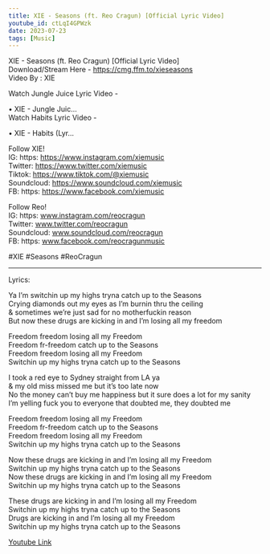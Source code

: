 ```yaml
---
title: XIE - Seasons (ft. Reo Cragun) [Official Lyric Video]
youtube_id: ctLqI4GPWzk
date: 2023-07-23
tags: [Music]
---
```

XIE - Seasons (ft. Reo Cragun) [Official Lyric Video]  
Download/Stream Here - <https://cmg.ffm.to/xieseasons>  
Video By : XIE  

Watch Jungle Juice Lyric Video -   

 • XIE - Jungle Juic...  
Watch Habits Lyric Video -   

 • XIE - Habits (Lyr...  

Follow XIE!  
IG: https: <https://www.instagram.com/xiemusic>  
Twitter: <https://www.twitter.com/xiemusic>  
Tiktok: <https://www.tiktok.com/@xiemusic>  
Soundcloud: <https://www.soundcloud.com/xiemusic>  
FB: https: <https://www.facebook.com/xiemusic>  

Follow Reo!  
IG: https: www.instagram.com/reocragun  
Twitter: www.twitter.com/reocragun  
Soundcloud: www.soundcloud.com/reocragun  
FB: https: www.facebook.com/reocragunmusic  

#XIE #Seasons #ReoCragun  

----  
Lyrics:  

Ya I’m switchin up my highs tryna catch up to the Seasons  
Crying diamonds out my eyes as I’m burnin thru the ceiling  
& sometimes we’re just sad for no motherfuckin reason  
But now these drugs are kicking in and I’m losing all my freedom  

Freedom freedom losing all my Freedom  
Freedom fr-freedom catch up to the Seasons  
Freedom freedom losing all my Freedom  
Switchin up my highs tryna catch up to the Seasons  

I took a red eye to Sydney straight from LA ya  
& my old miss missed me but it’s too late now  
No the money can’t buy me happiness but it sure does a lot for my sanity  
I’m yelling fuck you to everyone that doubted me, they doubted me  

Freedom freedom losing all my Freedom  
Freedom fr-freedom catch up to the Seasons  
Freedom freedom losing all my Freedom  
Switchin up my highs tryna catch up to the Seasons  

Now these drugs are kicking in and I’m losing all my Freedom  
Switchin up my highs tryna catch up to the Seasons  
Now these drugs are kicking in and I’m losing all my Freedom  
Switchin up my highs tryna catch up to the Seasons  

These drugs are kicking in and I’m losing all my Freedom  
Switchin up my highs tryna catch up to the Seasons  
Drugs are kicking in and I’m losing all my Freedom  
Switchin up my highs tryna catch up to the Seasons  

[Youtube Link](https://www.youtube.com/watch?v=ctLqI4GPWzk)  
